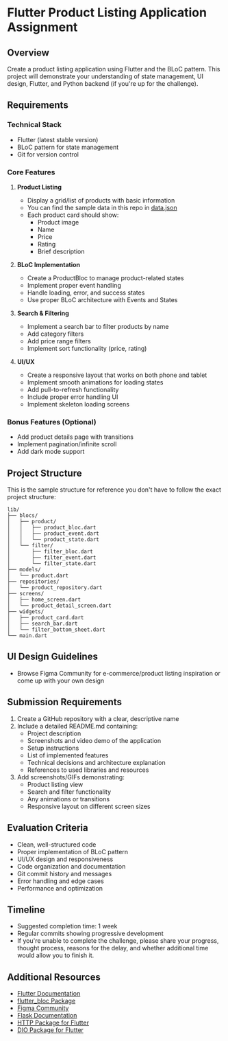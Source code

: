 # Flutter Product Listing Application Assignment

## Overview
Create a product listing application using Flutter and the BLoC pattern. This project will demonstrate your understanding of state management, UI design, Flutter, and Python backend (if you're up for the challenge).

## Requirements

### Technical Stack
- Flutter (latest stable version)
- BLoC pattern for state management
- Git for version control

### Core Features
1. **Product Listing**
   - Display a grid/list of products with basic information
   - You can find the sample data in this repo in [data.json](/data.json)
   - Each product card should show:
     - Product image
     - Name
     - Price
     - Rating
     - Brief description

2. **BLoC Implementation**
   - Create a ProductBloc to manage product-related states
   - Implement proper event handling
   - Handle loading, error, and success states
   - Use proper BLoC architecture with Events and States

3. **Search & Filtering**
   - Implement a search bar to filter products by name
   - Add category filters
   - Add price range filters
   - Implement sort functionality (price, rating)

4. **UI/UX**
   - Create a responsive layout that works on both phone and tablet
   - Implement smooth animations for loading states
   - Add pull-to-refresh functionality
   - Include proper error handling UI
   - Implement skeleton loading screens

### Bonus Features (Optional)
- Add product details page with transitions
- Implement pagination/infinite scroll
- Add dark mode support

## Project Structure

This is the sample structure for reference you don't have to follow the exact project structure:

```
lib/
├── blocs/
│   ├── product/
│   │   ├── product_bloc.dart
│   │   ├── product_event.dart
│   │   └── product_state.dart
│   └── filter/
│       ├── filter_bloc.dart
│       ├── filter_event.dart
│       └── filter_state.dart
├── models/
│   └── product.dart
├── repositories/
│   └── product_repository.dart
├── screens/
│   ├── home_screen.dart
│   └── product_detail_screen.dart
├── widgets/
│   ├── product_card.dart
│   ├── search_bar.dart
│   └── filter_bottom_sheet.dart
└── main.dart
```

## UI Design Guidelines
- Browse Figma Community for e-commerce/product listing inspiration or come up with your own design

## Submission Requirements
1. Create a GitHub repository with a clear, descriptive name
2. Include a detailed README.md containing:
   - Project description
   - Screenshots and video demo of the application
   - Setup instructions
   - List of implemented features
   - Technical decisions and architecture explanation
   - References to used libraries and resources
3. Add screenshots/GIFs demonstrating:
   - Product listing view
   - Search and filter functionality
   - Any animations or transitions
   - Responsive layout on different screen sizes

## Evaluation Criteria
- Clean, well-structured code
- Proper implementation of BLoC pattern
- UI/UX design and responsiveness
- Code organization and documentation
- Git commit history and messages
- Error handling and edge cases
- Performance and optimization

## Timeline
- Suggested completion time: 1 week
- Regular commits showing progressive development
- If you're unable to complete the challenge, please share your progress, thought process, reasons for the delay, and whether additional time would allow you to finish it.


## Additional Resources
- [Flutter Documentation](https://flutter.dev/docs)
- [flutter_bloc Package](https://pub.dev/packages/flutter_bloc)
- [Figma Community](https://www.figma.com/community)
- [Flask Documentation](https://flask.palletsprojects.com/)
- [HTTP Package for Flutter](https://pub.dev/packages/http)
- [DIO Package for Flutter](https://pub.dev/packages/dio)